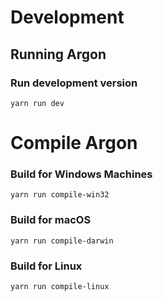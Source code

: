 # Development

## Running Argon

### Run development version
```
yarn run dev
```

# Compile Argon

### Build for Windows Machines
```
yarn run compile-win32
```

### Build for macOS
```
yarn run compile-darwin
```

### Build for Linux
```
yarn run compile-linux
```
